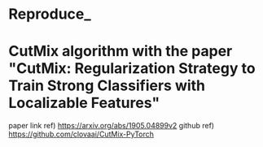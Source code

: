 # Reproduce_
# CutMix algorithm with the paper "CutMix: Regularization Strategy to Train Strong Classifiers with Localizable Features"

paper link
ref) https://arxiv.org/abs/1905.04899v2
github
ref) https://github.com/clovaai/CutMix-PyTorch

